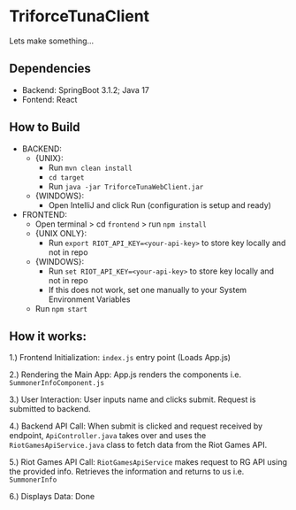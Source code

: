 # TriforceTunaClient

Lets make something...




## Dependencies

- Backend: SpringBoot 3.1.2; Java 17
- Fontend: React


## How to Build

- BACKEND:
  - {UNIX}: 
    - Run `mvn clean install`
    - `cd target`
    - Run `java -jar TriforceTunaWebClient.jar`
  - {WINDOWS}: 
    - Open IntelliJ and click Run (configuration is setup and ready)
- FRONTEND: 
  - Open terminal > cd `frontend` > run `npm install`
  - {UNIX ONLY}: 
    - Run `export RIOT_API_KEY=<your-api-key>` to store key locally and not in repo
  - {WINDOWS}: 
    - Run `set RIOT_API_KEY=<your-api-key>` to store key locally and not in repo
    - If this does not work, set one manually to your System Environment Variables
  - Run `npm start`

## How it works:
1.) Frontend Initialization: `index.js` entry point (Loads App.js)

2.) Rendering the Main App: App.js renders the components i.e. `SummonerInfoComponent.js`

3.) User Interaction: User inputs name and clicks submit. Request is submitted to backend.

4.) Backend API Call: When submit is clicked and request received by endpoint, `ApiController.java` takes over and uses the `RiotGamesApiService.java` class to fetch data from the Riot Games API.

5.) Riot Games API Call: `RiotGamesApiService` makes request to RG API using the provided info. Retrieves the information and returns to us i.e. `SummonerInfo`

6.) Displays Data: Done